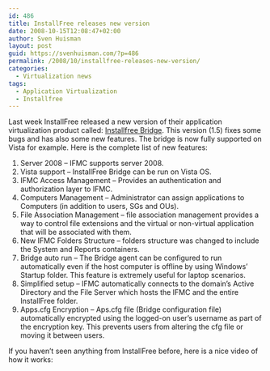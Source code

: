 ```yaml
---
id: 486
title: InstallFree releases new version
date: 2008-10-15T12:08:47+02:00
author: Sven Huisman
layout: post
guid: https://svenhuisman.com/?p=486
permalink: /2008/10/installfree-releases-new-version/
categories:
  - Virtualization news
tags:
  - Application Virtualization
  - Installfree
---
```

Last week InstallFree released a new version of their application virtualization product called: <a title="InstallFree Bridge" href="https://www.installfree.com/pageload.aspx?page=products_InstallFree_Bridge.html" target="_blank">Installfree Bridge</a>. This version (1.5) fixes some bugs and has also some new features. The bridge is now fully supported on Vista for example. Here is the complete list of new features:<!--more-->

  1. Server 2008 – IFMC supports server 2008.
  2. Vista support – InstallFree Bridge can be run on Vista OS.
  3. IFMC Access Management – Provides an authentication and authorization layer to IFMC.
  4. Computers Management – Administrator can assign applications to Computers (in addition to users, SGs and OUs).
  5. File Association Management – file association management provides a way to control file extensions and the virtual or non-virtual application that will be associated with them.
  6. New IFMC Folders Structure – folders structure was changed to include the System and Reports containers.
  7. Bridge auto run – The Bridge agent can be configured to run automatically even if the host computer is offline by using Windows’ Startup folder. This feature is extremely useful for laptop scenarios.
  8. Simplified setup – IFMC automatically connects to the domain’s Active Directory and the File Server which hosts the IFMC and the entire InstallFree folder.
  9. Apps.cfg Encryption – Aps.cfg file (Bridge configuration file) automatically encrypted using the logged-on user’s username as part of the encryption key. This prevents users from altering the cfg file or moving it between users.

If you haven&#8217;t seen anything from InstallFree before, here is a nice video of how it works: